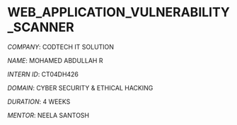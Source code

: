 # WEB_APPLICATION_VULNERABILITY_SCANNER

*COMPANY*: CODTECH IT SOLUTION

*NAME*: MOHAMED ABDULLAH R

*INTERN ID*: CT04DH426

*DOMAIN*: CYBER SECURITY & ETHICAL HACKING

*DURATION*: 4 WEEKS

*MENTOR*: NEELA SANTOSH
